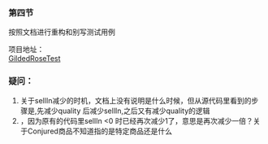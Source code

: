 ### 第四节

按照文档进行重构和别写测试用例

项目地址：  
[GildedRoseTest](https://github.com/MirkoWu/GildedRoseTest) 

### 疑问：
1. 关于sellIn减少的时机，文档上没有说明是什么时候，但从源代码里看到的步骤是,先减少quality 后减少sellIn,之后又有减少quality的逻辑
2. ，因为原有的代码里sellIn <0 时已经再次减少1了，意思是再次减少一倍？关于Conjured商品不知道指的是特定商品还是什么